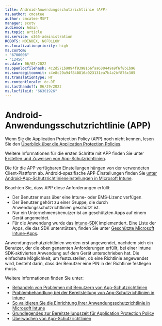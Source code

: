 ```yaml
---
title: Android-Anwendungsschutzrichtlinie (APP)
ms.author: cmcatee
author: cmcatee-MSFT
manager: scotv
audience: Admin
ms.topic: article
ms.service: o365-administration
ROBOTS: NOINDEX, NOFOLLOW
ms.localizationpriority: high
ms.custom:
- "6700006"
- "12456"
ms.date: 06/02/2022
ms.openlocfilehash: 4c2d571b9094f9398166faa600449a9f6f8b1b96
ms.sourcegitcommit: c4e8c29a94f840816a023131ea7b4a2bf876c305
ms.translationtype: HT
ms.contentlocale: de-DE
ms.lasthandoff: 06/29/2022
ms.locfileid: "66301926"
---
```

# <a name="android-application-protection-policy-app"></a>Android-Anwendungsschutzrichtlinie (APP)

Wenn Sie die Application Protection Policy (APP) noch nicht kennen, lesen Sie den [Überblick über die Application Protection Policies](https://docs.microsoft.com/mem/intune/apps/app-protection-policy).

Weitere Informationen für die ersten Schritte mit APP finden Sie unter [Erstellen und Zuweisen von App-Schutzrichtlinien](https://docs.microsoft.com/intune/app-protection-policies).

Die für die APP verfügbaren Einstellungen hängen von der verwendeten Client-Plattform ab. Android-spezifische APP-Einstellungen finden Sie [unter Android-App-Schutzrichtlinieneinstellungen in Microsoft Intune](https://docs.microsoft.com/mem/intune/apps/app-protection-policy-settings-android).

Beachten Sie, dass APP diese Anforderungen erfüllt:

- Der Benutzer muss über eine Intune- oder EMS-Lizenz verfügen.
- Der Benutzer gehört zu einer Gruppe, die durch Anwendungsschutzrichtlinien geschützt ist.
- Nur ein Unternehmensbenutzer ist an geschützten Apps auf einem Gerät angemeldet.
- Für die Anwendung wurde das [Intune-SDK](https://docs.microsoft.com/intune/app-sdk-get-started) implementiert. Eine Liste der Apps, die das SDK unterstützen, finden Sie unter [Geschützte Microsoft Intune-Apps](https://docs.microsoft.com/intune/apps-supported-intune-apps).

Anwendungsschutzrichtlinien werden erst angewendet, nachdem sich ein Benutzer, der die oben genannten Anforderungen erfüllt, bei einer Intune SDK-aktivierten Anwendung auf dem Gerät unterschrieben hat. Die einfachste Möglichkeit, um festzustellen, ob eine Richtlinie angewendet wird, besteht darin, dass der Benutzer eine PIN in der Richtlinie festlegen muss.

Weitere Informationen finden Sie unter:

- [Behandeln von Problemen mit Benutzern von App-Schutzrichtlinien](https://docs.microsoft.com/troubleshoot/mem/intune/troubleshoot-mam)
- [Problembehandlung bei der Bereitstellung von App-Schutzrichtlinien in Intune](https://docs.microsoft.com/troubleshoot/mem/intune/troubleshoot-app-protection-policy-deployment)
- [So validieren Sie die Einrichtung Ihrer Anwendungsschutzrichtlinie in Microsoft Intune](https://docs.microsoft.com/intune/app-protection-policies-validate)
- [Grundlegendes zur Bereitstellungszeit für Application Protection Policy](https://docs.microsoft.com/intune/app-protection-policy-delivery)
- [Überwachen von App-Schutzrichtlinien](https://docs.microsoft.com/intune/app-protection-policies-monitor)
